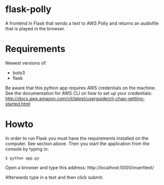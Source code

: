 # flask-polly
A frontend in Flask that sends a text to AWS Polly and returns an audiofile that is played in the browser.

# Requirements
Newest versions of:
* boto3
* flask

Be aware that this python app requires AWS credentials on the machine. See the documentation for AWS CLI on how to set up your credentials: http://docs.aws.amazon.com/cli/latest/userguide/cli-chap-getting-started.html


# Howto
In order to run Flask you must have the requirements installed on the computer. See section above. Then you start the application from the console by typing in:

```
$ python app.py
```

Open a browser and type this address: http://localhost:5000/inserttext/

Afterwards type in a text and then click submit.
